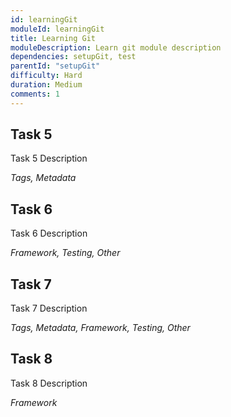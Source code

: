```yaml
---
id: learningGit
moduleId: learningGit
title: Learning Git
moduleDescription: Learn git module description
dependencies: setupGit, test
parentId: "setupGit"
difficulty: Hard
duration: Medium
comments: 1
---
```


## Task 5

Task 5 Description

*Tags, Metadata*

## Task 6

Task 6 Description

*Framework, Testing, Other*

## Task 7

Task 7 Description

*Tags, Metadata, Framework, Testing, Other*

## Task 8

Task 8 Description

*Framework*
